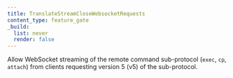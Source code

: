 ```yaml
---
title: TranslateStreamCloseWebsocketRequests
content_type: feature_gate
_build:
  list: never
  render: false
---
```

Allow WebSocket streaming of the
remote command sub-protocol (`exec`, `cp`, `attach`) from clients requesting
version 5 (v5) of the sub-protocol.
